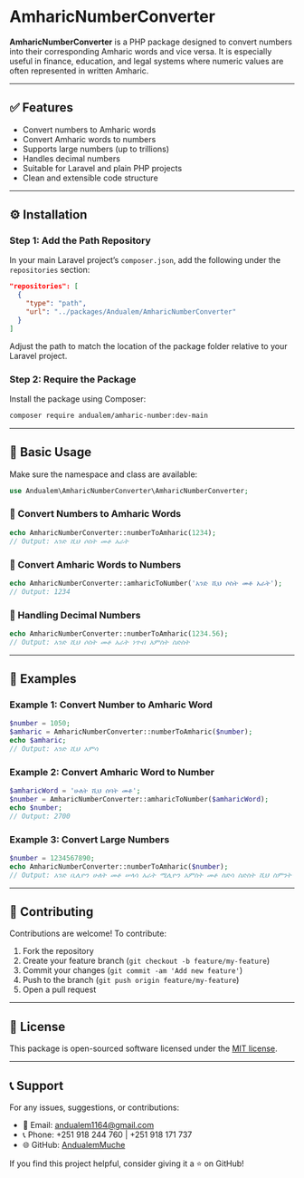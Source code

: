 # AmharicNumberConverter

**AmharicNumberConverter** is a PHP package designed to convert numbers into their corresponding Amharic words and vice versa. It is especially useful in finance, education, and legal systems where numeric values are often represented in written Amharic.

---

## ✅ Features

- Convert numbers to Amharic words
- Convert Amharic words to numbers
- Supports large numbers (up to trillions)
- Handles decimal numbers
- Suitable for Laravel and plain PHP projects
- Clean and extensible code structure

---

## ⚙️ Installation

### Step 1: Add the Path Repository

In your main Laravel project’s `composer.json`, add the following under the `repositories` section:

```json
"repositories": [
  {
    "type": "path",
    "url": "../packages/Andualem/AmharicNumberConverter"
  }
]
```

Adjust the path to match the location of the package folder relative to your Laravel project.

### Step 2: Require the Package

Install the package using Composer:

```bash
composer require andualem/amharic-number:dev-main
```

---

## 🚀 Basic Usage

Make sure the namespace and class are available:

```php
use Andualem\AmharicNumberConverter\AmharicNumberConverter;
```

### 🔢 Convert Numbers to Amharic Words

```php
echo AmharicNumberConverter::numberToAmharic(1234);
// Output: አንድ ሺህ ሶስት መቶ አራት
```

### 🔡 Convert Amharic Words to Numbers

```php
echo AmharicNumberConverter::amharicToNumber('አንድ ሺህ ሶስት መቶ አራት');
// Output: 1234
```

### 💠 Handling Decimal Numbers

```php
echo AmharicNumberConverter::numberToAmharic(1234.56);
// Output: አንድ ሺህ ሶስት መቶ አራት ነጥብ አምስት ስድስት
```

---

## 🧪 Examples

### Example 1: Convert Number to Amharic Word

```php
$number = 1050;
$amharic = AmharicNumberConverter::numberToAmharic($number);
echo $amharic;
// Output: አንድ ሺህ አምሳ
```

### Example 2: Convert Amharic Word to Number

```php
$amharicWord = 'ሁለት ሺህ ሰባት መቶ';
$number = AmharicNumberConverter::amharicToNumber($amharicWord);
echo $number;
// Output: 2700
```

### Example 3: Convert Large Numbers

```php
$number = 1234567890;
echo AmharicNumberConverter::numberToAmharic($number);
// Output: አንድ ቢሊዮን ሁለት መቶ ሠላሳ አራት ሚሊዮን አምስት መቶ ስድሳ ስድስት ሺህ ስምንት መቶ ዘጠኝ አስር
```

---

## 🤝 Contributing

Contributions are welcome! To contribute:

1. Fork the repository
2. Create your feature branch (`git checkout -b feature/my-feature`)
3. Commit your changes (`git commit -am 'Add new feature'`)
4. Push to the branch (`git push origin feature/my-feature`)
5. Open a pull request

---

## 📄 License

This package is open-sourced software licensed under the [MIT license](https://opensource.org/licenses/MIT).

---

## 📞 Support

For any issues, suggestions, or contributions:

- 📧 Email: [andualem1164@gmail.com](mailto:andualem1164@gmail.com)
- 📞 Phone: +251 918 244 760 | +251 918 171 737
- 🌐 GitHub: [AndualemMuche](https://github.com/AndualemMuche)

If you find this project helpful, consider giving it a ⭐ on GitHub!